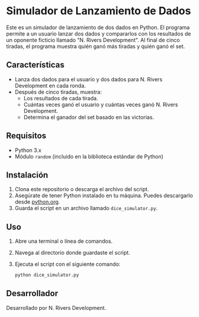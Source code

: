 # Simulador de Lanzamiento de Dados

Este es un simulador de lanzamiento de dos dados en Python. El programa permite a un usuario lanzar dos dados y compararlos con los resultados de un oponente ficticio llamado "N. Rivers Development". Al final de cinco tiradas, el programa muestra quién ganó más tiradas y quién ganó el set. 

## Características

- Lanza dos dados para el usuario y dos dados para N. Rivers Development en cada ronda.
- Después de cinco tiradas, muestra:
  - Los resultados de cada tirada.
  - Cuántas veces ganó el usuario y cuántas veces ganó N. Rivers Development.
  - Determina el ganador del set basado en las victorias.

## Requisitos

- Python 3.x
- Módulo `random` (incluido en la biblioteca estándar de Python)

## Instalación

1. Clona este repositorio o descarga el archivo del script.
2. Asegúrate de tener Python instalado en tu máquina. Puedes descargarlo desde [python.org](https://www.python.org/downloads/).
3. Guarda el script en un archivo llamado `dice_simulator.py`.

## Uso

1. Abre una terminal o línea de comandos.
2. Navega al directorio donde guardaste el script.
3. Ejecuta el script con el siguiente comando:

   ```bash
   python dice_simulator.py

## Desarrollador

Desarrollado por N. Rivers Development.
